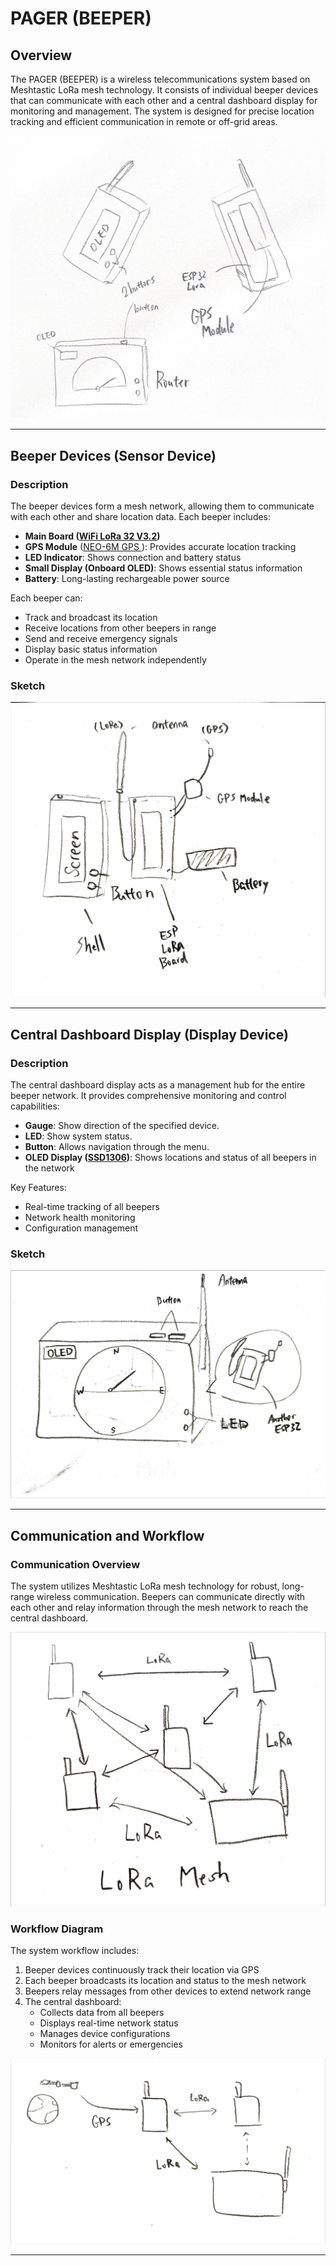 # PAGER (BEEPER)

## Overview
The PAGER (BEEPER) is a wireless telecommunications system based on Meshtastic LoRa mesh technology. It consists of individual beeper devices that can communicate with each other and a central dashboard display for monitoring and management. The system is designed for precise location tracking and efficient communication in remote or off-grid areas.

![General Device Sketch](images/general-sketch.png)

---

## Beeper Devices (Sensor Device)

### Description
The beeper devices form a mesh network, allowing them to communicate with each other and share location data. Each beeper includes:

- **Main Board ([WiFi LoRa 32 V3.2](datasheets/HTIT-WB32LA_V3.2.pdf))**
- **GPS Module** ([NEO-6M GPS ](datasheets/NEO-6.pdf)): Provides accurate location tracking
- **LED Indicator**: Shows connection and battery status
- **Small Display (Onboard OLED)**: Shows essential status information
- **Battery**: Long-lasting rechargeable power source

Each beeper can:
- Track and broadcast its location
- Receive locations from other beepers in range
- Send and receive emergency signals
- Display basic status information
- Operate in the mesh network independently

### Sketch
![Beeper Device Sketch](images/sensor-sketch.jpeg)

---

## Central Dashboard Display (Display Device)

### Description
The central dashboard display acts as a management hub for the entire beeper network. It provides comprehensive monitoring and control capabilities:

- **Gauge**: Show direction of the specified device.
- **LED**: Show system status.
- **Button**: Allows navigation through the menu.
- **OLED Display ([SSD1306](datasheets/SSD1306.pdf))**: Shows locations and status of all beepers in the network

Key Features:
- Real-time tracking of all beepers
- Network health monitoring
- Configuration management

### Sketch
![Display Device Sketch](images/display-sketch.jpeg)

---

## Communication and Workflow

### Communication Overview
The system utilizes Meshtastic LoRa mesh technology for robust, long-range wireless communication. Beepers can communicate directly with each other and relay information through the mesh network to reach the central dashboard.

![Communication Flow Diagram](images/communication-diagram.jpeg)

### Workflow Diagram
The system workflow includes:

1. Beeper devices continuously track their location via GPS
2. Each beeper broadcasts its location and status to the mesh network
3. Beepers relay messages from other devices to extend network range
4. The central dashboard:
   - Collects data from all beepers
   - Displays real-time network status
   - Manages device configurations
   - Monitors for alerts or emergencies

![Workflow Diagram](images/workflow-diagram.jpeg)

---

